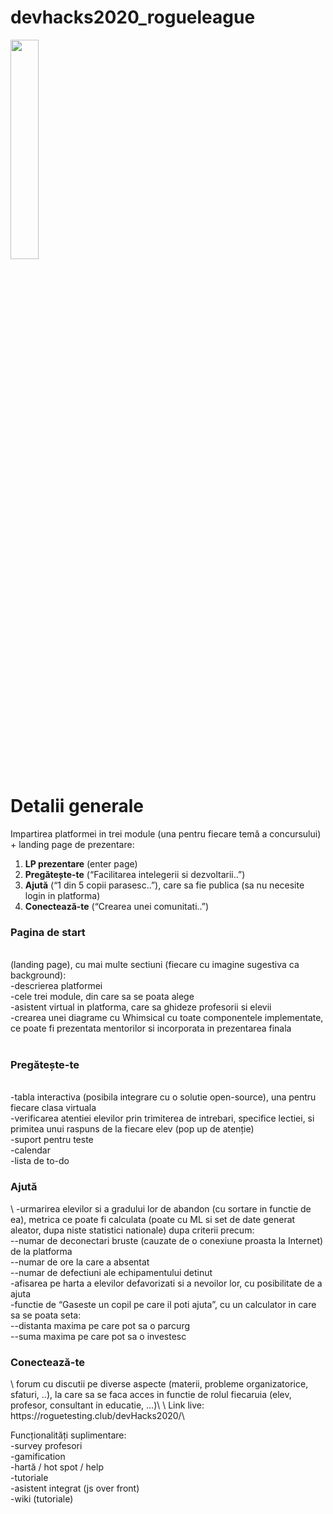 # devhacks2020_rogueleague
<img src="https://user-images.githubusercontent.com/19900463/99136995-c7f5ea00-2630-11eb-8623-5420721cd0dd.png" width="30%">
<h1>Detalii generale</h1>

Impartirea platformei in trei module (una pentru fiecare temă a concursului) + landing page de prezentare:
1) <b>LP prezentare</b> (enter page)
2) <b>Pregătește-te</b> (“Facilitarea intelegerii si dezvoltarii..”)
3) <b>Ajută</b> (“1 din 5 copii parasesc..”), care sa fie publica (sa nu necesite login in platforma)
4) <b>Conectează-te</b> (“Crearea unei comunitati..”)

 <h3>Pagina de start</h3> <br>(landing page), cu mai multe sectiuni (fiecare cu imagine sugestiva ca background):<br>
-descrierea platformei<br>
-cele trei module, din care sa se poata alege<br>
-asistent virtual in platforma, care sa ghideze profesorii si elevii<br>
-crearea unei diagrame cu Whimsical cu toate componentele implementate, ce poate fi prezentata mentorilor si incorporata in prezentarea finala<br>
<br>
<h3> Pregătește-te </h3><br>
-tabla interactiva (posibila integrare cu o solutie open-source), una pentru fiecare clasa virtuala<br>
-verificarea atentiei elevilor prin trimiterea de intrebari, specifice lectiei, si primitea unui raspuns de la fiecare elev (pop up de atenție)<br>
-suport pentru teste<br>
-calendar<br>
-lista de to-do<br>

<h3>Ajută </h3>\
-urmarirea elevilor si a gradului lor de abandon (cu sortare in functie de ea), metrica ce poate fi calculata (poate cu ML si set de date generat aleator, dupa niste statistici nationale) dupa criterii precum:<br>
--numar de deconectari bruste (cauzate de o conexiune proasta la Internet) de la platforma<br>
--numar de ore la care a absentat<br>
--numar de defectiuni ale echipamentului detinut<br>
-afisarea pe harta a elevilor defavorizati si a nevoilor lor, cu posibilitate de a ajuta<br>
-functie de “Gaseste un copil pe care il poti ajuta”, cu un calculator in care sa se poata seta:<br>
--distanta maxima pe care pot sa o parcurg<br>
--suma maxima pe care pot sa o investesc<br>

<h3>Conectează-te </h3>\
forum cu discutii pe diverse aspecte (materii, probleme organizatorice, sfaturi, ..), la care sa se faca acces in functie de rolul fiecaruia (elev, profesor, consultant in educatie, ...)\
\
Link live: https://roguetesting.club/devHacks2020/\

Funcționalități suplimentare:\
-survey profesori<br>
-gamification<br>
-hartă / hot spot / help<br>
-tutoriale<br>
-asistent integrat (js over front)<br>
-wiki (tutoriale)<br>
